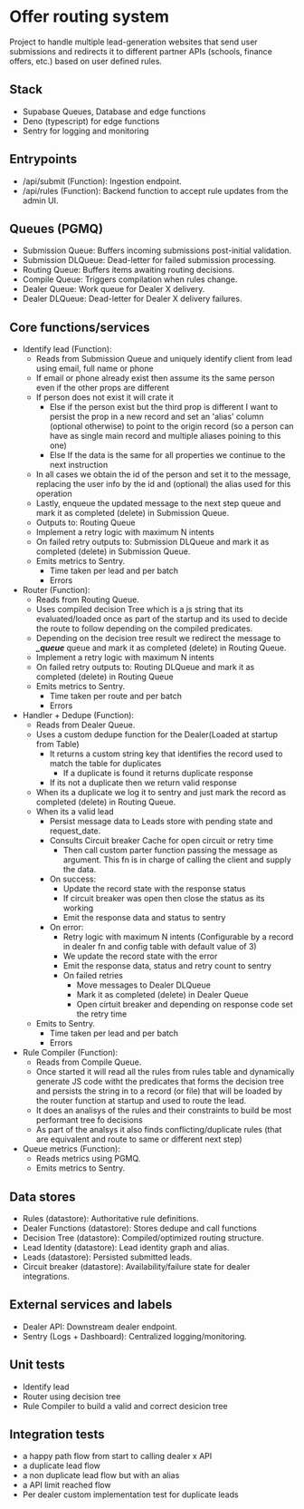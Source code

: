 # Offer routing system

Project to handle multiple lead-generation websites that send user submissions and redirects it to different partner APIs (schools, finance offers, etc.) based on user defined rules.

## Stack

- Supabase Queues, Database and edge functions
- Deno (typescript) for edge functions
- Sentry for logging and monitoring

## Entrypoints
- /api/submit (Function): Ingestion endpoint.
- /api/rules (Function): Backend function to accept rule updates from the admin UI.

## Queues (PGMQ)
- Submission Queue: Buffers incoming submissions post-initial validation.
- Submission DLQueue: Dead-letter for failed submission processing.
- Routing Queue: Buffers items awaiting routing decisions.
- Compile Queue: Triggers compilation when rules change.
- Dealer Queue: Work queue for Dealer X delivery.
- Dealer DLQueue: Dead-letter for Dealer X delivery failures.

## Core functions/services
- Identify lead (Function):
    - Reads from Submission Queue and uniquely identify client from lead using email, full name or phone
    - If email or phone already exist then assume its the same person even if the other props are different
    - If person does not exist it will crate it
        - Else if the person exist but the third prop is different I want to persist the prop in a new record and set an 'alias' column (optional otherwise) to point to the origin record (so a person can have as single main record and multiple aliases poining to this one)
        - Else If the data is the same for all properties we continue to the next instruction
    - In all cases we obtain the id of the person and set it to the message, replacing the user info by the id and (optional) the alias used for this operation
    - Lastly, enqueue the updated message to the next step queue and mark it as completed (delete) in Submission Queue.
    - Outputs to: Routing Queue
    - Implement a retry logic with maximum N intents
    - On failed retry outputs to: Submission DLQueue and mark it as completed (delete) in Submission Queue.
    - Emits metrics to Sentry.
        - Time taken per lead and per batch
        - Errors
- Router (Function):
    - Reads from Routing Queue.
    - Uses compiled decision Tree which is a js string that its evaluated/loaded once as part of the startup and its used to decide the route to follow depending on the compiled predicates.
    - Depending on the decision tree result we redirect the message to ***<dealer>_queue*** queue and mark it as completed (delete) in Routing Queue.
    - Implement a retry logic with maximum N intents
    - On failed retry outputs to: Routing DLQueue and mark it as completed (delete) in Routing Queue
    - Emits metrics to Sentry.
        - Time taken per route and per batch
        - Errors
- Handler + Dedupe (Function):
    - Reads from Dealer Queue.
    - Uses a custom dedupe function for the Dealer(Loaded at startup from Table)
        - It returns a custom string key that identifies the record used to match the table for duplicates
            - If a duplicate is found it returns duplicate response
        - If its not a duplicate then we return valid response
    - When its a duplicate we log it to sentry and just mark the record as completed (delete) in Routing Queue.
    - When its a valid lead
        - Persist message data to Leads store with pending state and request_date.
        - Consults Circuit breaker Cache for open circuit or retry time
            - Then call custom parter function passing the message as argument. This fn is in charge of calling the client and supply the data.
        - On success:
            - Update the record state with the response status
            - If circuit breaker was open then close the status as its working
            - Emit the response data and status to sentry
        - On error:
            - Retry logic with maximum N intents (Configurable by a record in dealer fn and config table with default value of 3)
            - We update the record state with the error
            - Emit the response data, status and retry count to sentry
            - On failed retries
                - Move messages to Dealer DLQueue
                - Mark it as completed (delete) in Dealer Queue
                - Open cirtuit breaker and depending on response code set the retry time
    - Emits to Sentry.
        - Time taken per lead and per batch
        - Errors
- Rule Compiler (Function):
    - Reads from Compile Queue.
    - Once started it will read all the rules from rules table and dynamically generate JS code witht the predicates that forms the decision tree and persists the string in to a record (or file) that will be loaded by the router function at startup and used to route the lead.
    - It does an analisys of the rules and their constraints to build be most performant tree fo decisions
    - As part of the analsys it also finds conflicting/duplicate rules (that are equivalent and route to same or different next step)
- Queue metrics (Function):
    - Reads metrics using PGMQ.
    - Emits metrics to Sentry.
    
## Data stores
- Rules (datastore): Authoritative rule definitions.
- Dealer Functions (datastore): Stores dedupe and call functions
- Decision Tree (datastore): Compiled/optimized routing structure.
- Lead Identity (datastore): Lead identity graph and alias.
- Leads (datastore): Persisted submitted leads.
- Circuit breaker (datastore): Availability/failure state for dealer integrations.

## External services and labels
- Dealer API: Downstream dealer endpoint.
- Sentry (Logs + Dashboard): Centralized logging/monitoring.

## Unit  tests

- Identify lead
- Router using decision tree
- Rule Compiler to build a valid and correct desicion tree

## Integration tests

- a happy path flow from start to calling dealer x API
- a duplicate lead flow
- a non duplicate lead flow but with an alias
- a API limit reached flow
- Per dealer custom implementation test for duplicate leads
